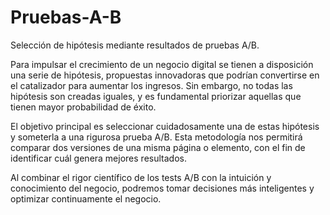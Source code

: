 # Pruebas-A-B
Selección de hipótesis mediante resultados de pruebas A/B.

Para impulsar el crecimiento de un negocio digital se tienen a disposición una serie de hipótesis, propuestas innovadoras que podrían convertirse en el catalizador para aumentar los ingresos. Sin embargo, no todas las hipótesis son creadas iguales, y es fundamental priorizar aquellas que tienen mayor probabilidad de éxito.

El objetivo principal es seleccionar cuidadosamente una de estas hipótesis y someterla a una rigurosa prueba A/B. Esta metodología nos permitirá comparar dos versiones de una misma página o elemento, con el fin de identificar cuál genera mejores resultados.

Al combinar el rigor científico de los tests A/B con la intuición y conocimiento del negocio, podremos tomar decisiones más inteligentes y optimizar continuamente el negocio.
